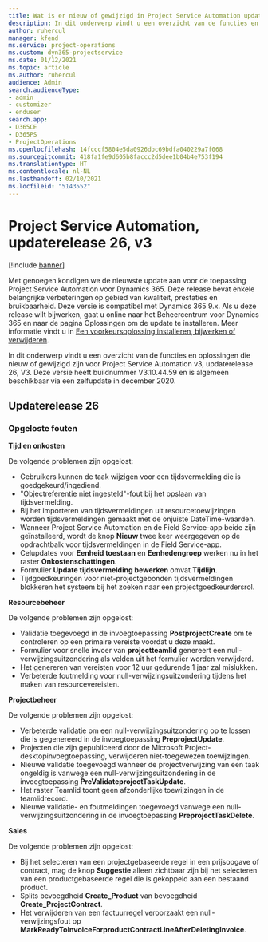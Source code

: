 ```yaml
---
title: Wat is er nieuw of gewijzigd in Project Service Automation updaterelease 26, v3
description: In dit onderwerp vindt u een overzicht van de functies en oplossingen die beschikbaar zijn voor Project Service Automation updaterelease 26, v3.
author: ruhercul
manager: kfend
ms.service: project-operations
ms.custom: dyn365-projectservice
ms.date: 01/12/2021
ms.topic: article
ms.author: ruhercul
audience: Admin
search.audienceType:
- admin
- customizer
- enduser
search.app:
- D365CE
- D365PS
- ProjectOperations
ms.openlocfilehash: 14fcccf5804e5da0926dbc69bdfa040229a7f068
ms.sourcegitcommit: 418fa1fe9d605b8faccc2d5dee1b04b4e753f194
ms.translationtype: HT
ms.contentlocale: nl-NL
ms.lasthandoff: 02/10/2021
ms.locfileid: "5143552"
---
```

# <a name="project-service-automation-update-release-26-v3"></a>Project Service Automation, updaterelease 26, v3

[!include [banner](../includes/psa-now-project-operations.md)]

Met genoegen kondigen we de nieuwste update aan voor de toepassing Project Service Automation voor Dynamics 365. Deze release bevat enkele belangrijke verbeteringen op gebied van kwaliteit, prestaties en bruikbaarheid. Deze versie is compatibel met Dynamics 365 9.x. Als u deze release wilt bijwerken, gaat u online naar het Beheercentrum voor Dynamics 365 en naar de pagina Oplossingen om de update te installeren. Meer informatie vindt u in [Een voorkeursoplossing installeren, bijwerken of verwijderen](https://docs.microsoft.com/power-platform/admin/install-remove-preferred-solution).

In dit onderwerp vindt u een overzicht van de functies en oplossingen die nieuw of gewijzigd zijn voor Project Service Automation v3, updaterelease 26, V3. Deze versie heeft buildnummer V3.10.44.59 en is algemeen beschikbaar via een zelfupdate in december 2020.

## <a name="update-release-26"></a>Updaterelease 26

### <a name="bug-fixes"></a>Opgeloste fouten

**Tijd en onkosten**

De volgende problemen zijn opgelost:

- Gebruikers kunnen de taak wijzigen voor een tijdsvermelding die is goedgekeurd/ingediend.
- "Objectreferentie niet ingesteld"-fout bij het opslaan van tijdsvermelding.
- Bij het importeren van tijdsvermeldingen uit resourcetoewijzingen worden tijdsvermeldingen gemaakt met de onjuiste DateTime-waarden.
- Wanneer Project Service Automation en de Field Service-app beide zijn geïnstalleerd, wordt de knop **Nieuw** twee keer weergegeven op de opdrachtbalk voor tijdsvermeldingen in de Field Service-app.
- Celupdates voor **Eenheid toestaan** en **Eenhedengroep** werken nu in het raster **Onkostenschattingen**.
- Formulier **Update tijdsvermelding bewerken** omvat **Tijdlijn**.
- Tijdgoedkeuringen voor niet-projectgebonden tijdsvermeldingen blokkeren het systeem bij het zoeken naar een projectgoedkeurdersrol.

**Resourcebeheer**

De volgende problemen zijn opgelost:

- Validatie toegevoegd in de invoegtoepassing **PostprojectCreate** om te controleren op een primaire vereiste voordat u deze maakt.
- Formulier voor snelle invoer van **projectteamlid** genereert een null-verwijzingsuitzondering als velden uit het formulier worden verwijderd.
- Het genereren van vereisten voor 12 uur gedurende 1 jaar zal mislukken.
- Verbeterde foutmelding voor null-verwijzingsuitzondering tijdens het maken van resourcevereisten.

**Projectbeheer**

De volgende problemen zijn opgelost:

- Verbeterde validatie om een null-verwijzingsuitzondering op te lossen die is gegenereerd in de invoegtoepassing **PreprojectUpdate**.
- Projecten die zijn gepubliceerd door de Microsoft Project-desktopinvoegtoepassing, verwijderen niet-toegewezen toewijzingen.
- Nieuwe validatie toegevoegd wanneer de projectverwijzing van een taak ongeldig is vanwege een null-verwijzingsuitzondering in de invoegtoepassing **PreValidateprojectTaskUpdate**.
- Het raster Teamlid toont geen afzonderlijke toewijzingen in de teamlidrecord.
- Nieuwe validatie- en foutmeldingen toegevoegd vanwege een null-verwijzingsuitzondering in de invoegtoepassing **PreprojectTaskDelete**.

**Sales**

De volgende problemen zijn opgelost:

- Bij het selecteren van een projectgebaseerde regel in een prijsopgave of contract, mag de knop **Suggestie** alleen zichtbaar zijn bij het selecteren van een productgebaseerde regel die is gekoppeld aan een bestaand product.
- Splits bevoegdheid **Create_Product** van bevoegdheid **Create_ProjectContract**.
- Het verwijderen van een factuurregel veroorzaakt een null-verwijzingsfout op **MarkReadyToInvoiceForproductContractLineAfterDeletingInvoice**.
